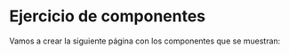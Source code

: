 # Ejercicio de componentes

Vamos a crear la siguiente página con los componentes que se muestran:

